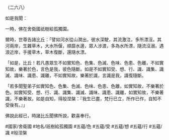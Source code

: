 （二六八）

如是我聞：

一時，佛在舍衛國祇樹給孤獨園。

爾時，世尊告諸比丘：「譬如河水從山㵎出，彼水深駛，其流激注，多所漂沒。其河兩岸，生雜草木，大水所偃，順靡水邊，眾人涉渡，多為水所漂，隨流沒溺，遇浪近岸，手援草木，草木復斷，還隨水漂。

「如是，比丘！若凡愚眾生不如實知色、色集、色滅、色味、色患、色離，不如實知故，樂著於色，言色是我，彼色隨斷。如是不如實知受、想、行、識、識集、識滅、識味、識患、識離，不如實知故，樂著於識，言識是我，識復隨斷。

「若多聞聖弟子如實知色、色集、色滅、色味、色患、色離，如實知故，不樂著於色。如實知受、想、行、識、識集、識滅、識味、識患、識離，如實知故，不樂著識，不樂著故。如是自知，得般涅槃：『我生已盡，梵行已立，所作已作，自知不受後有。』」

佛說此經已，時諸比丘聞佛所說，歡喜奉行。

#國家/舍衛國
#地名/祇樹給孤獨園
#五蘊/色
#五蘊/受
#五蘊/想
#五蘊/行
#五蘊/識
#般涅槃
